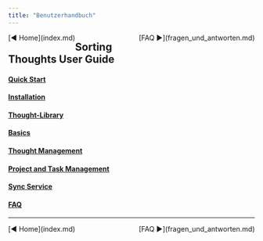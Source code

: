 ```yaml
---
title: "Benutzerhandbuch"
---
```


<div class="pageNavigation">
<div style="float:left;">
  [◀️ Home](index.md)
</div>
<div style="float:right;">
  [FAQ ▶️](fragen_und_antworten.md)
</div>
</div>

## Sorting Thoughts User Guide

#### [Quick Start](schnelleinstieg.md)
#### [Installation](installation.md)
#### [Thought-Library](/handbuch/gedanken_bibliothek.md)
#### [Basics](/handbuch/grundlagen.md)
#### [Thought Management](/handbuch/gedanken_verwalten.md)
#### [Project and Task Management](/handbuch/projekte_und_aufgaben.md)
#### [Sync Service](sync_service.md)
#### [FAQ](fragen_und_antworten.md)

---------------

<div class="pageNavigation">
<div style="float:left;">
  [◀️ Home](index.md)
</div>
<div style="float:right;">
  [FAQ ▶️](fragen_und_antworten.md)
</div>
</div>
